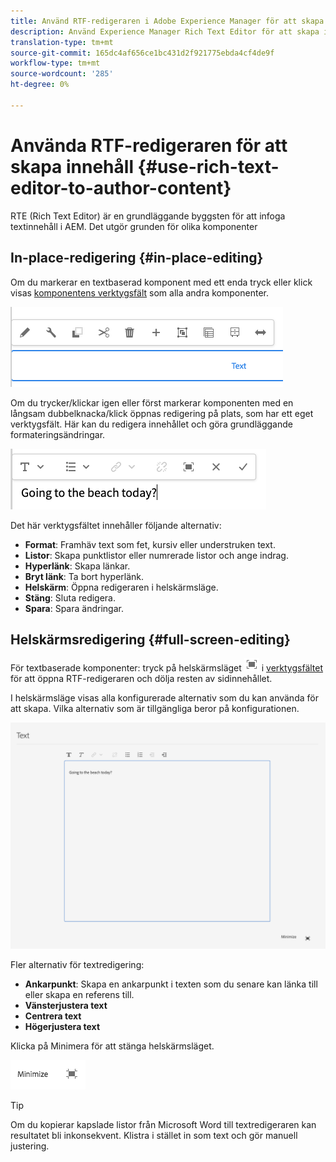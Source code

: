 ```yaml
---
title: Använd RTF-redigeraren i Adobe Experience Manager för att skapa innehåll.
description: Använd Experience Manager Rich Text Editor för att skapa innehåll.
translation-type: tm+mt
source-git-commit: 165dc4af656ce1bc431d2f921775ebda4cf4de9f
workflow-type: tm+mt
source-wordcount: '285'
ht-degree: 0%

---
```



# Använda RTF-redigeraren för att skapa innehåll {#use-rich-text-editor-to-author-content}

RTE (Rich Text Editor) är en grundläggande byggsten för att infoga textinnehåll i AEM. Det utgör grunden för olika komponenter

## In-place-redigering {#in-place-editing}

Om du markerar en textbaserad komponent med ett enda tryck eller klick visas [komponentens verktygsfält](/help/sites-cloud/authoring/fundamentals/editing-content.md#component-toolbar) som alla andra komponenter.

![Komponentens verktygsfält](/help/sites-cloud/authoring/assets/editing-component-toolbar.png)

Om du trycker/klickar igen eller först markerar komponenten med en långsam dubbelknacka/klick öppnas redigering på plats, som har ett eget verktygsfält. Här kan du redigera innehållet och göra grundläggande formateringsändringar.

![In place editing with the RTE](/help/sites-cloud/authoring/assets/rte-in-place-editing.png)

Det här verktygsfältet innehåller följande alternativ:

* **Format**: Framhäv text som fet, kursiv eller understruken text.
* **Listor**: Skapa punktlistor eller numrerade listor och ange indrag.
* **Hyperlänk**: Skapa länkar.
* **Bryt länk**: Ta bort hyperlänk.
* **Helskärm**: Öppna redigeraren i helskärmsläge.
* **Stäng**: Sluta redigera.
* **Spara**: Spara ändringar.

## Helskärmsredigering {#full-screen-editing}

För textbaserade komponenter: tryck på helskärmsläget ![RTE-helskärmsknappen](/help/sites-cloud/authoring/assets/editing-full-screen.png) i [verktygsfältet](/help/sites-cloud/authoring/fundamentals/editing-content.md#component-toolbar) för att öppna RTF-redigeraren och dölja resten av sidinnehållet.

I helskärmsläge visas alla konfigurerade alternativ som du kan använda för att skapa. Vilka alternativ som är tillgängliga beror på konfigurationen. <!--Full screen mode displays all the configured options that you can use for authoring. The availability of options [depends on the configuration](/help/sites-administering/rich-text-editor.md).-->

![RTE i helskärmsläge](/help/sites-cloud/authoring/assets/rte-full-screen.png)

Fler alternativ för textredigering:

* **Ankarpunkt**: Skapa en ankarpunkt i texten som du senare kan länka till eller skapa en referens till.
* **Vänsterjustera text**
* **Centrera text**
* **Högerjustera text**

Klicka på Minimera för att stänga helskärmsläget.

![Knappen Minimera med hastighet](/help/sites-cloud/authoring/assets/rte-minimize.png)

>[!Tip]
>
>Om du kopierar kapslade listor från Microsoft Word till textredigeraren kan resultatet bli inkonsekvent. Klistra i stället in som text och gör manuell justering.
